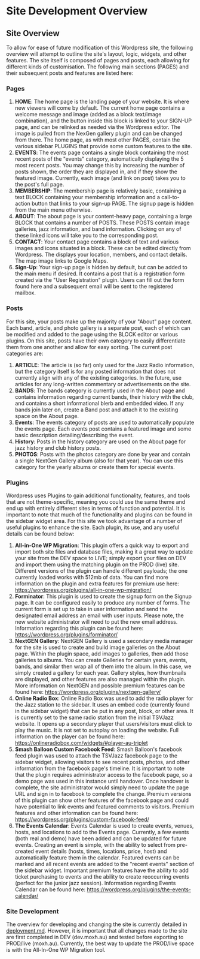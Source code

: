 # Site Development Overview

## Site Overview 

To allow for ease of future modification of this Wordpress site, the following overview will attempt to outline the site's layout,
logic, widgets, and other features. The site itself is composed of pages and posts, each allowing for different kinds of customisation.
The following main sections (PAGES) and their subsequent posts and features are listed here:

### Pages

1. **HOME**: The home page is the landing page of your website. It is where new viewers will come by default. The current home page 
contains a welcome message and image (added as a block text/image combination), and the button inside this block is linked to your
SIGN-UP page, and can be relinked as needed via the Wordpress editor. The image is pulled from the NexGen gallery plugin and can be changed from there.
The home page, as with most other PAGES, contain the various sidebar PLUGINS that provide some custom features to the site.
2. **EVENTS**: The events page contains a single block containing the most recent posts of the "events" category, automatically displaying the 5 most recent posts. You may change this
by increasing the number of posts shown, the order they are displayed in, and if they show the featured image. Currently, each image (and link on post) takes you to the post's full page.
3. **MEMBERSHIP**: The membership page is relatively basic, containing a text BLOCK containing your membership information and a call-to-action button that links
to your sign-up PAGE. The signup page is hidden from the main menu otherwise.
4. **ABOUT**: The about page is your content-heavy page, containing a large BLOCK that contains a number of POSTS. These POSTS contain image galleries, jazz information,
and band information. Clicking on any of these linked icons will take you to the corresponding post.
5. **CONTACT**: Your contact page contains a block of text and various images and icons situated in a block. These can be edited
directly from Wordpress. The displays your location, members, and contact details. The map image links to Google Maps.
6. **Sign-Up**: Your sign-up page is hidden by default, but can be added to the main menu if desired. It contains a post that is a registration
form created via the "User Registration" plugin. Users can fill out the form found here and a subsequent email will be sent to the registered mailbox.

### Posts

For this site, your posts make up the majority of your "About" page content. Each band, article, and photo gallery is a separate post, each of which can be 
modified and added to the page using the BLOCK editor or various plugins. On this site, posts have their own category to easily differentiate them from one
another and allow for easy sorting. The current post categories are:
1. **ARTICLE**: The article is (so far) only used for the Jazz Radio information, but the category itself is for any posted information that does not currently
align with any of the existing categories. In the future, use articles for any long-written commentary or advertisements on the site.
2. **BANDS**: The bands category is currently used in the About page and contains information regarding current bands, their history
with the club, and contains a short informational blerb and embedded video. If any bands join later on, create a Band post and attach it to the
existing space on the About page.
3. **Events**: The events category of posts are used to automatically populate the events page. Each events post contains a featured image and some basic description detailing/describing the event.
4. **History**: Posts in the history category are used on the About page for jazz history and club history posts.
5. **PHOTOS**: Posts with the photos category are done by year and contain a single NextGen Gallery album (also for that year). You can use
this category for the yearly albums or create them for special events.

### Plugins
Wordpress uses Plugins to gain additional functionality, features, and tools that are not theme-specific, meaning you could use the
same theme and end up with entirely different sites in terms of function and potential. It is important to note that much of the functionality and plugins can be found in the sidebar widget area. For this site we took advantage of a number of useful plugins
to enhance the site. Each plugin, its use, and any useful details can be found below:

1. **All-in-One WP Migration**: This plugin offers a quick way to export and import both site files and database files, making it a great way to update your site from the DEV space to LIVE; simply 
export your files on DEV and import them using the matching plugin on the PROD (live) site. Different versions of the plugin can handle different payloads; the one currently loaded works with 512mb of data.
You can find more information on the plugin and extra features for premium use here: https://wordpress.org/plugins/all-in-one-wp-migration/
2. **Forminator**: This plugin is used to create the signup form on the Signup page. It can be configured easily to produce any number of forms. The current form is set up to take in user information and send the designated email address an email with
user inputs. Please note, the new website administrator will need to put the new email address. Information regarding this plugin can be found here: https://wordpress.org/plugins/forminator/
3. **NextGEN Gallery**: NextGEN Gallery is used a secondary media manager for the site is used to create and build image galleries on the About page. Within the plugin space, add images to galleries, then add those
galleries to albums. You can create Galleries for certain years, events, bands, and similar then wrap all of them into the album. In this case, we simply created a gallery for each year. Gallery styles, how thumbnails are displayed,
and other features are also managed within the plugin. More information on NextGEN and possible premium features can be found here: https://wordpress.org/plugins/nextgen-gallery/
4. **Online Radio Box**: Online Radio Box was used to add the radio player for the Jazz station to the sidebar. It uses an embed code (currently found in the sidebar widget) that can be put in any post, block, or other area. It is currently set
to the same radio station from the initial TSVJazz website. It opens up a secondary player that users/visitors must click to play the music. It is not set to autoplay on loading the website. Full information on the player can be found here: https://onlineradiobox.com/widgets/#player-au-triplet
5. **Smash Balloon Custom Facebook Feed**: Smash Balloon's facebook feed plugin was used to attach the TSVJazz facebook page to the sidebar widget, allowing visitors to see recent posts, photos, and other information from the facebook page's timeline. It is important to note that the plugin requires administrator
access to the facebook page, so a demo page was used in this instance until handover. Once handover is complete, the site administrator would simply need to update the page URL and sign in to facebook to complete the change. Premium versions of this plugin can show other features of the facebook page
and could have potential to link events and featured comments to visitors. Premium features and other information can be found here: https://wordpress.org/plugins/custom-facebook-feed/
6. **The Events Calendar**: Events Calendar is used to create events, venues, hosts, and locations to add to the Events page. Currently, a few events (both real and demo) have been added and can be updated for future events. Creating an event is simple, with the ability to select from pre-created event details (hosts, times, locations, price, host)
and automatically feature them in the calendar. Featured events can be marked and all recent events are added to the "recent events" section of the sidebar widget. Important premium features have the ability to add ticket purchasing to events and the ability to create reoccurring events (perfect for the junior jazz session). Information regarding Events
Calendar can be found here: https://wordpress.org/plugins/the-events-calendar/

### Site Development
The overview for developing and changing the site is currently detailed in [deployment.md](/deployment.md). However, it is important that all changes made to the site are first completed in DEV (dev.moxh.au) and tested before exporting to PROD/live (moxh.au). Currently, the best
way to update the PROD/live space is with the All-In-One WP Migration tool.